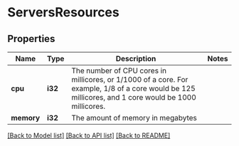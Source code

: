 # ServersResources

## Properties

Name | Type | Description | Notes
------------ | ------------- | ------------- | -------------
**cpu** | **i32** | The number of CPU cores in millicores, or 1/1000 of a core. For example, 1/8 of a core would be 125 millicores, and 1 core would be 1000 millicores. | 
**memory** | **i32** | The amount of memory in megabytes | 

[[Back to Model list]](../README.md#documentation-for-models) [[Back to API list]](../README.md#documentation-for-api-endpoints) [[Back to README]](../README.md)


